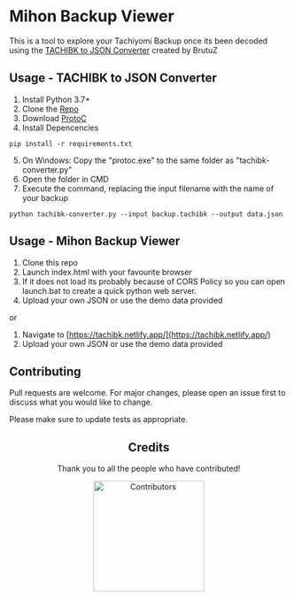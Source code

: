 # Mihon Backup Viewer

This is a tool to explore your Tachiyomi Backup once its been decoded using the [TACHIBK to JSON Converter](https://github.com/BrutuZ/tachibk-converter) created by BrutuZ

## Usage - TACHIBK to JSON Converter

1. Install Python 3.7+
2. Clone the [Repo](https://github.com/BrutuZ/tachibk-converter)
3. Download [ProtoC](https://github.com/protocolbuffers/protobuf/releases/tag/v27.1)
4. Install Depencencies
```
pip install -r requirements.txt
```
5. On Windows: Copy the "protoc.exe" to the same folder as "tachibk-converter.py"
6. Open the folder in CMD
7. Execute the command, replacing the input filename with the name of your backup
```
python tachibk-converter.py --input backup.tachibk --output data.json
```


## Usage - Mihon Backup Viewer

1. Clone this repo
2. Launch index.html with your favourite browser
3. If it does not load its probably because of CORS Policy so you can open launch.bat to create a quick python web server.
4. Upload your own JSON or use the demo data provided

or 

1. Navigate to [https://tachibk.netlify.app/](https://tachibk.netlify.app/)
2. Upload your own JSON or use the demo data provided


## Contributing

Pull requests are welcome. For major changes, please open an issue first
to discuss what you would like to change.

Please make sure to update tests as appropriate.

<div align="center">

## Credits

Thank you to all the people who have contributed!

<a href="https://github.com/Animeboynz/Mihon-Backup-Viewer/graphs/contributors">
    <img src="https://contrib.rocks/image?repo=Animeboynz/Mihon-Backup-Viewer" alt="Contributors" title="Contributors" width="200"/>
</a>

</a>
